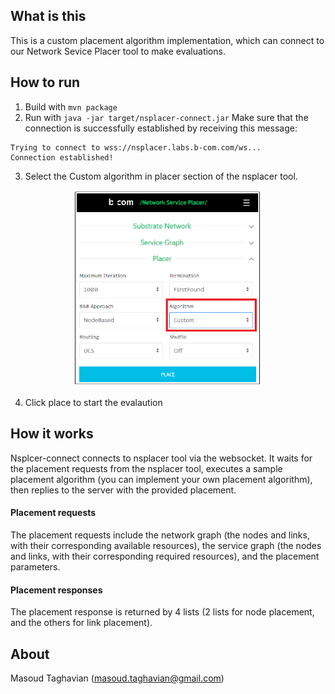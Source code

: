 ## What is this
  
This is a custom placement algorithm implementation, which can connect to our Network Sevice Placer tool to make evaluations.

## How to run
1. Build with `mvn package`
2. Run with `java -jar target/nsplacer-connect.jar`
Make sure that the connection is successfully established by receiving this message:

```
Trying to connect to wss://nsplacer.labs.b-com.com/ws...
Connection established!
```

3. Select the Custom algorithm in placer section of the nsplacer tool.

<p align="center">
<img src="res/custom-placer.png" width="300">
</p>

4. Click place to start the evalaution

## How it works
Nsplcer-connect connects to nsplacer tool via the websocket. It waits for the placement requests from the nsplacer tool, executes a sample placement algorithm (you can implement your own placement algorithm), then replies to the server with the provided placement.

#### Placement requests
The placement requests include the network graph (the nodes and links, with their corresponding available resources), the service graph (the nodes and links, with their corresponding required resources), and the placement parameters.

#### Placement responses
The placement response is returned by 4 lists (2 lists for node placement, and the others for link placement). 

## About
Masoud Taghavian (masoud.taghavian@gmail.com)
